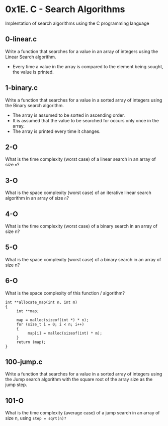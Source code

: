 # 0x1E. C - Search Algorithms
Implentation of search algorithms using the C programming language

## 0-linear.c
Write a function that searches for a value in an array of integers using the Linear Search algorithm.
- Every time a value in the array is compared to the element being sought, the value is printed.

## 1-binary.c
Write a function that searches for a value in a sorted array of integers using the Binary search algorithm.
- The array is assumed to be sorted in ascending order.
- It is assumed that the value to be searched for occurs only once in the array.
- The array is printed every time it changes.

## 2-O
What is the time complexity (worst case) of a linear search in an array of size `n`?

## 3-O
What is the space complexity (worst case) of an iterative linear search algorithm in an array of size `n`?

## 4-O
What is the time complexity (worst case) of a binary search in an array of size n?

## 5-O
What is the space complexity (worst case) of a binary search in an array of size n?

## 6-O
What is the space complexity of this function / algorithm?
```
int **allocate_map(int n, int m)
{
     int **map;

     map = malloc(sizeof(int *) * n);
     for (size_t i = 0; i < n; i++)
     {
          map[i] = malloc(sizeof(int) * m);
     }
     return (map);
}
```

## 100-jump.c
Write a function that searches for a value in a sorted array of integers using the Jump search algorithm with the square root of the array size as the jump step.

## 101-O
What is the time complexity (average case) of a jump search in an array of size n, using `step = sqrt(n)?`
